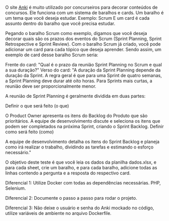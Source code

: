O site [Anki](https://ankiweb.net/) é muito utilizado por concurseiros para decorar conteúdos de concursos.
Ele funciona com um sistema de baralhos e cards.
Um baralho é um tema que você deseja estudar. Exemplo: Scrum
E um card é cada assunto dentro do baralho que você precisa estudar.

Pegando o baralho Scrum como exemplo, digamos que você deseja decorar quais são os prazos dos eventos do Scrum (Sprint Planning, Sprint Retrospective e Sprint Review).
Com o baralho Scrum já criado, você pode adicionar um card para cada tópico que deseja aprender.
Sendo assim, um exemplo de card desse baralho Scrum seria:

Frente do card: "Qual é o prazo da reunião Sprint Planning no Scrum e qual a sua duração?"
Verso do card:
"A duração da Sprint Planning depende da duração da Sprint.
A regra geral é que para uma Sprint de quatro semanas, a Sprint Planning deve durar até oito horas.
Para Sprints mais curtas, a reunião deve ser proporcionalmente menor.

A reunião de Sprint Planning é geralmente dividida em duas partes:

Definir o que será feito (o que)

O Product Owner apresenta os itens do Backlog do Produto que são prioritários.
A equipe de desenvolvimento discute e seleciona os itens que podem ser completados na próxima Sprint, criando o Sprint Backlog.
Definir como será feito (como)

A equipe de desenvolvimento detalha os itens do Sprint Backlog e planeja como irá realizar o trabalho, dividindo as tarefas e estimando o esforço necessário."

O objetivo deste teste é que você leia os dados da planilha dados.xlsx, e para cada sheet, crie um baralho, e para cada baralho, adicione todas as linhas contendo a pergunta e a resposta do respectivo card.

Diferencial 1: Utilize Docker com todas as dependências necessárias. PHP, Selenium.

Diferencial 2: Documente o passo a passo para rodar o projeto.

Diferencial 3: Não deixe o usuário e senha do Anki mockado no código, utilize variáveis de ambiente no arquivo Dockerfile.
